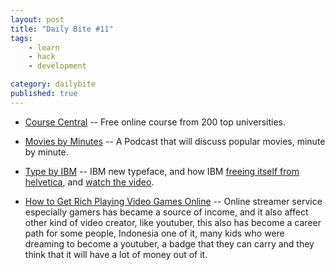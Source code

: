 ```yaml
---
layout: post
title: "Daily Bite #11"
tags: 
    - learn
    - hack
    - development

category: dailybite
published: true
---
```


- [Course Central](https://www.class-central.com/) -- Free online course from 200 top universities.

- [Movies by Minutes](http://moviesbyminutes.com/) -- A Podcast that will discuss popular movies, minute by minute.

- [Type by IBM](https://github.com/IBM/type) -- IBM new typeface, and how IBM [freeing itself from helvetica](https://qz.com/1124664/ibm-plex-with-its-first-ever-custom-corporate-font-ibm-is-freeing-itself-from-the-tyranny-of-helvetica/), and [watch the video](https://www.youtube.com/watch?v=xcs9snQnkJs&amp=&app=desktop).

 - [How to Get Rich Playing Video Games Online](https://www.newyorker.com/magazine/2017/11/20/how-to-get-rich-playing-video-games-online) -- Online streamer service especially gamers has became a source of income, and it also affect other kind of video creator, like youtuber, this also has become a career path for some people, Indonesia one of it, many kids who were dreaming to become a youtuber, a badge that they can carry and they think that it will have a lot of money out of it.